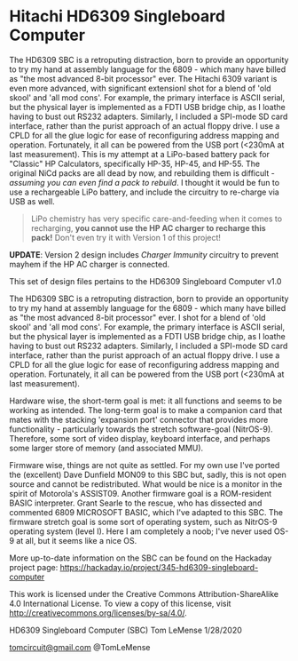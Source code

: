 
# Hitachi HD6309 Singleboard Computer 
 
 The HD6309 SBC is a retroputing distraction, born to provide an opportunity to try my hand at assembly language for the 6809 - which many have billed as "the most advanced 8-bit processor" ever. The Hitachi 6309 variant is even more advanced, with significant extensionI shot for a blend of 'old skool' and 'all mod cons'. For example, the
primary interface is ASCII serial, but the physical layer is implemented as a FDTI USB
bridge chip, as I loathe having to bust out RS232 adapters. Similarly, I included a
SPI-mode SD card interface, rather than the purist approach of an actual floppy drive.
I use a CPLD for all the glue logic for ease of reconfiguring address mapping and 
operation. Fortunately, it all can be powered from the USB port (<230mA at last
measurement).
This is my attempt at a LiPo-based battery pack for "Classic" HP Calculators, specifically HP-35, HP-45, and HP-55.  The original NiCd packs are all dead by now, and rebuilding them is difficult - *assuming you can even find a pack to rebuild*. I thought it would be fun to use a rechargeable LiPo battery, and include the circuitry to re-charge via USB as well. 

> LiPo chemistry has very specific care-and-feeding when it comes to recharging, **you cannot use the HP AC charger to recharge this pack!**  Don't even try it with Version 1 of this project!

**UPDATE**: Version 2 design includes *Charger Immunity* circuitry to prevent mayhem if the HP AC  charger is connected. 

This set of design files pertains to the HD6309 Singleboard Computer v1.0

The HD6309 SBC is a retroputing distraction, born to provide an opportunity to try my hand
at assembly language for the 6809 - which many have billed as "the most advanced 8-bit
processor" ever. I shot for a blend of 'old skool' and 'all mod cons'. For example, the
primary interface is ASCII serial, but the physical layer is implemented as a FDTI USB
bridge chip, as I loathe having to bust out RS232 adapters. Similarly, I included a
SPI-mode SD card interface, rather than the purist approach of an actual floppy drive.
I use a CPLD for all the glue logic for ease of reconfiguring address mapping and 
operation. Fortunately, it all can be powered from the USB port (<230mA at last
measurement).

Hardware wise, the short-term goal is met: it all functions and seems to be working as
intended. The long-term goal is to make a companion card that mates with the stacking
'expansion port' connector that provides more functionality - particularly towards the 
stretch software-goal (NitrOS-9). Therefore, some sort of video display, keyboard
interface, and perhaps some larger store of memory (and associated MMU). 

Firmware wise, things are not quite as settled. For my own use I've ported the (excellent) 
Dave Dunfield MON09 to this SBC but, sadly, this is not open source and cannot
be redistributed. What would be nice is a monitor in the spirit of Motorola's ASSIST09.
Another firmware goal is a ROM-resident BASIC interpreter. Grant Searle to the rescue,
who has dissected and commented 6809 MICROSOFT BASIC, which I've adapted to this SBC.
The firmware stretch goal is some sort of operating system, such as NitrOS-9 operating 
system (level I). Here I am completely a noob; I've never used OS-9 at all, but it seems 
like a nice OS.

More up-to-date information on the SBC can be found on the Hackaday project page:
https://hackaday.io/project/345-hd6309-singleboard-computer

This work is licensed under the Creative Commons Attribution-ShareAlike 4.0 International License. 
To view a copy of this license, visit http://creativecommons.org/licenses/by-sa/4.0/.

HD6309 Singleboard Computer (SBC)
Tom LeMense
1/28/2020

tomcircuit@gmail.com
@TomLeMense


		
<!--stackedit_data:
eyJoaXN0b3J5IjpbLTE1NTk5Mzk1NThdfQ==
-->